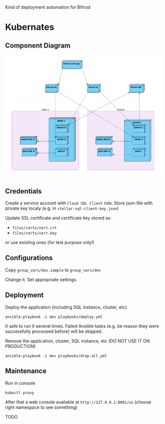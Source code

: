 Kind of deployment automation for Bifrost

# Kubernates 
## Component Diagram
![Component Diagram](docs/images/k8s-bifrost.png)

## Credentials
Create a service account with `Cloud SQL Client` role. Store json-file with private key localy (e.g. in `stellar-sql-client-key.json`)

Update SSL certificate and certificate key stored as:
* `files/certs/cert.crt`
* `files/certs/cert.key`

or use existing ones (for test purpose only!)
## Configurations
Copy `group_vars/dev.sample` to `group_vars/dev`

Change it. Set appropriate settings.

## Deployment
Deploy the application (including SQL instance, cluster, etc)
```
ansible-playbook -i dev playbooks/deploy.yml 
```
It safe to run it several times. Failed Ansible tasks (e.g. be reason they were successfully processed before) will be skipped.



Remove the application, cluster, SQL instance, etc (DO NOT USE IT ON PRODUCTION)
```text
ansible-playbook -i dev playbooks/drop-all.yml 
```

## Maintenance

Run in console
```text
kubectl proxy
```

After that a web console available at `http://127.0.0.1:8001/ui` (choose right namespace to see something)

TODO

